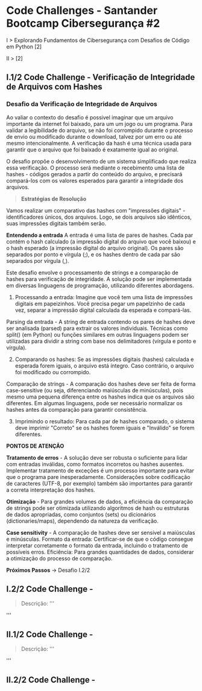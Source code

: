 # Code Challenges - Santander Bootcamp Cibersegurança #2

I > Explorando Fundamentos de Cibersegurança com Desafios de Código em Python [2]

II > [2]

## I.1/2 Code Challenge - Verificação de Integridade de Arquivos com Hashes

###  Desafio da Verificação de Integridade de Arquivos

Ao valiar o contexto do desafio é possivel imaginar que um arquivo importante da internet foi baixado, para um um jogo ou um programa. Para validar a legibilidade do arquivo, se não foi corrompido durante o processo de envio ou modificado durante o download, talvez por um erro ou até mesmo intencionalmente. A verificação da hash é uma técnica usada para garantir que o arquivo que foi baixado é exatamente igual ao original.

O desafio propõe o desenvolvimento de um sistema simplificado que realiza essa verificação. O processo será mediante o recebimento uma lista de hashes - códigos gerados a partir do conteúdo do arquivo, e precisará compará-los com os valores esperados para garantir a integridade dos arquivos.

> **Estratégias de Resolução**

Vamos realizar um comparativo das hashes com "impressões digitais" - identificadores únicos, dos arquivos. Logo, se dois arquivos são idênticos, suas impressões digitais também serão.

**Entendendo a entrada**
A entrada é uma lista de pares de hashes. Cada par contém o hash calculado (a impressão digital do arquivo que você baixou) e o hash esperado (a impressão digital do arquivo original). Os pares são separados por ponto e vírgula (;), e os hashes dentro de cada par são separados por vírgula (,).

Este desafio envolve o processamento de strings e a comparação de hashes para verificação de integridade.  A solução pode ser implementada em diversas linguagens de programação, utilizando diferentes abordagens.

1. Processando a entrada: Imagine que você tem uma lista de impressões digitais em papeizinhos. Você precisa pegar um papelzinho de cada vez, separar a impressão digital calculada da esperada e compará-las.

Parsing da entrada - A string de entrada contendo os pares de hashes deve ser analisada (parsed) para extrair os valores individuais.  Técnicas como split() (em Python) ou funções similares em outras linguagens podem ser utilizadas para dividir a string com base nos delimitadores (vírgula e ponto e vírgula).

2. Comparando os hashes:  Se as impressões digitais (hashes) calculada e esperada forem iguais, o arquivo está íntegro.  Caso contrário, o arquivo foi modificado ou corrompido.

Comparação de strings -  A comparação dos hashes deve ser feita de forma case-sensitive (ou seja, diferenciando maiúsculas de minúsculas), pois mesmo uma pequena diferença entre os hashes indica que os arquivos são diferentes.  Em algumas linguagens, pode ser necessário normalizar os hashes antes da comparação para garantir consistência.

3. Imprimindo o resultado: Para cada par de hashes comparado, o sistema deve imprimir "Correto" se os hashes forem iguais e "Inválido" se forem diferentes.

**PONTOS DE ATENÇÃO**

**Tratamento de erros** -  A solução deve ser robusta o suficiente para lidar com entradas inválidas, como formatos incorretos ou hashes ausentes. Implementar tratamento de exceções é um processo importante para evitar que o programa pare inesperadamente. Considerações sobre codificação de caracteres (UTF-8, por exemplo) também são importantes para garantir a correta interpretação dos hashes.

**Otimização** -  Para grandes volumes de dados, a eficiência da comparação de strings pode ser otimizada utilizando algoritmos de hash ou estruturas de dados apropriadas, como conjuntos (sets) ou dicionários (dictionaries/maps), dependendo da natureza da verificação.

**Case sensitivity** - A comparação de hashes deve ser sensível a maiúsculas e minúsculas.
Formato da entrada: Certificar-se de que o código consegue interpretar corretamente o formato da entrada, incluindo o tratamento de possíveis erros.
Eficiência:  Para grandes quantidades de dados, considerar a otimização do processo de comparação.

**Próximos Passos** -> Desafio I.2/2 

## I.2/2 Code Challenge - 

> Descrição: 
'''

'''

## II.1/2 Code Challenge - 

> Descrição: 
'''

'''

## II.2/2 Code Challenge -


